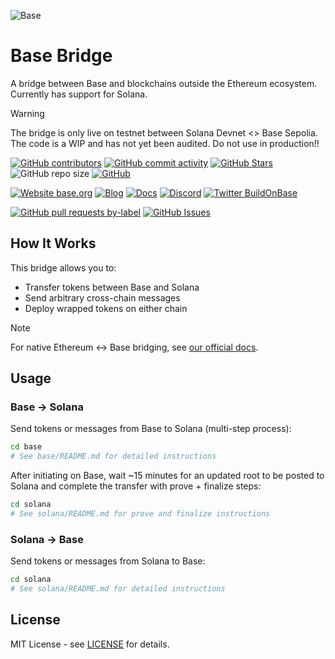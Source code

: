 ![Base](logo.png)

# Base Bridge

A bridge between Base and blockchains outside the Ethereum ecosystem. Currently has support for Solana.

> [!WARNING]
>
> The bridge is only live on testnet between Solana Devnet <> Base Sepolia. The code is a WIP and has not yet been audited. Do not use in production!!

<!-- Badge row 1 - status -->

[![GitHub contributors](https://img.shields.io/github/contributors/base/bridge)](https://github.com/base/bridge/graphs/contributors)
[![GitHub commit activity](https://img.shields.io/github/commit-activity/w/base/bridge)](https://github.com/base/bridge/graphs/commit-activity)
[![GitHub Stars](https://img.shields.io/github/stars/base/bridge.svg)](https://github.com/base/bridge/stargazers)
![GitHub repo size](https://img.shields.io/github/repo-size/base/bridge)
[![GitHub](https://img.shields.io/github/license/base/bridge?color=blue)](https://github.com/base/bridge/blob/main/LICENSE)

<!-- Badge row 2 - links and profiles -->

[![Website base.org](https://img.shields.io/website-up-down-green-red/https/base.org.svg)](https://base.org)
[![Blog](https://img.shields.io/badge/blog-up-green)](https://base.mirror.xyz/)
[![Docs](https://img.shields.io/badge/docs-up-green)](https://docs.base.org/)
[![Discord](https://img.shields.io/discord/1067165013397213286?label=discord)](https://base.org/discord)
[![Twitter BuildOnBase](https://img.shields.io/twitter/follow/BuildOnBase?style=social)](https://twitter.com/BuildOnBase)

<!-- Badge row 3 - detailed status -->

[![GitHub pull requests by-label](https://img.shields.io/github/issues-pr-raw/base/bridge)](https://github.com/base/bridge/pulls)
[![GitHub Issues](https://img.shields.io/github/issues-raw/base/bridge.svg)](https://github.com/base/bridge/issues)

## How It Works

This bridge allows you to:

- Transfer tokens between Base and Solana
- Send arbitrary cross-chain messages
- Deploy wrapped tokens on either chain

> [!NOTE]
>
> For native Ethereum ↔ Base bridging, see [our official docs](https://docs.base.org/base-chain/network-information/bridges-mainnet).

## Usage

### Base → Solana

Send tokens or messages from Base to Solana (multi-step process):

```bash
cd base
# See base/README.md for detailed instructions
```

After initiating on Base, wait ~15 minutes for an updated root to be posted to Solana and complete the transfer with prove + finalize steps:

```bash
cd solana
# See solana/README.md for prove and finalize instructions
```

### Solana → Base

Send tokens or messages from Solana to Base:

```bash
cd solana
# See solana/README.md for detailed instructions
```

## License

MIT License - see [LICENSE](LICENSE) for details.
